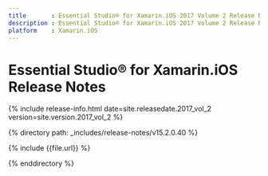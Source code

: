 ```yaml
---
title       : Essential Studio® for Xamarin.iOS 2017 Volume 2 Release Notes
description : Essential Studio® for Xamarin.iOS 2017 Volume 2 Release Notes
platform    : Xamarin.iOS
---
```


# Essential Studio® for Xamarin.iOS Release Notes

{% include release-info.html date=site.releasedate.2017_vol_2 version=site.version.2017_vol_2 %} 

{% directory path: _includes/release-notes/v15.2.0.40 %}

{% include {{file.url}} %}

{% enddirectory %}